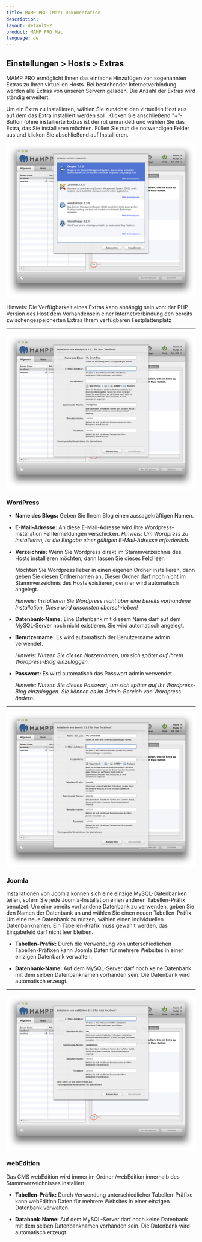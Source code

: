 ```yaml
---
title: MAMP PRO (Mac) Dokumentation
description: 
layout: default-2
product: MAMP PRO Mac
language: de
---
```


## Einstellungen > Hosts > Extras
MAMP PRO ermöglicht Ihnen das einfache Hinzufügen von sogenannten Extras zu Ihren virtuellen Hosts. Bei bestehender Internetverbindung werden alle Extras von unseren Servern geladen. Die Anzahl der Extras wird ständig erweitert.

Um ein Extra zu installieren, wählen Sie zunächst den virtuellen Host aus auf dem das Extra installiert werden soll. Klicken Sie anschließend "+"-Button (ohne installierte Extras ist der rot umrandet) und wählen Sie das Extra, das Sie installieren möchten. Füllen Sie nun die notwendigen Felder aus und klicken Sie abschließend auf Installieren.

![MAMP](Extras.png)

<div class="alert" role="alert">
Hinweis: Die Verfügbarkeit eines Extras kann abhängig sein von:
der PHP-Version des Host
dem Vorhandensein einer Internetverbindung
den bereits zwischengespeicherten Extras
Ihrem verfügbaren Festplattenplatz
</div>

---

![MAMP](WordPress.png)

### WordPress

  *  **Name des Blogs:** 
     Geben Sie Ihrem Blog einen aussagekräftigen Namen.

  *  **E-Mail-Adresse:** 
     An diese E-Mail-Adresse wird Ihre Wordpress-Installation Fehlermeldungen verschicken.
     *Hinweis: Um Wordpress zu installieren, ist die Eingabe einer gültigen E-Mail-Adresse erforderlich.*

  *  **Verzeichnis:** 
     Wenn Sie Wordpress direkt im Stammverzeichnis des Hosts installieren möchten, dann lassen Sie dieses Feld leer.

     Möchten Sie Wordpress lieber in einen eigenen Ordner installieren, dann geben Sie diesen Ordnernamen an. Dieser Ordner       darf   noch nicht im Stammverzeichnis des Hosts existieren, denn er wird automatisch angelegt.

     *Hinweis: Installieren Sie Wordpress nicht über eine bereits vorhandene Installation. Diese wird ansonsten     überschrieben!*

  *  **Datenbank-Name:** 
     Eine Datenbank mit diesem Name darf auf dem MySQL-Server noch nicht existieren. Sie wird automatisch angelegt.

  *  **Benutzername:** 
     Es wird automatisch der Benutzername admin verwendet.

     *Hinweis: Nutzen Sie diesen Nutzernamen, um sich später auf Ihrem Wordpress-Blog einzuloggen.*

  *  **Passwort:** 
     Es wird automatisch das Passwort admin verwendet.

     *Hinweis: Nutzen Sie dieses Passwort, um sich später auf Ihr Wordpress-Blog einzuloggen. Sie können es im Admin-Bereich      von Wordpress ändern.*

---

![MAMP](Joomla.png)

### Joomla
Installationen von Joomla können sich eine einzige MySQL-Datenbanken teilen, sofern Sie jede Joomla-Installation einen anderen Tabellen-Präfix benutzet. Um eine bereits vorhandene Datenbank zu verwenden, geben Sie den Namen der Datenbank an und wählen Sie einen neuen Tabellen-Präfix. Um eine neue Datenbank zu nutzen, wählen einen individuellen Datenbanknamen. Ein Tabellen-Präfix muss gewählt werden, das Eingabefeld darf nicht leer bleiben.

  *  **Tabellen-Präfix:** 
     Durch die Verwendung von unterschiedlichen Tabellen-Präfixen kann Joomla Daten für mehrere Websites in einer einzigen        Datenbank verwalten.

  *  **Datenbank-Name:** 
     Auf dem MySQL-Server darf noch keine Datenbank mit dem selben Datenbanknamen vorhanden sein. Die Datenbank wird      automatisch erzeugt.

---

![MAMP](webEdition.png)

### webEdition
Das CMS webEdition wird immer im Ordner /webEdition innerhalb des Stammverzeichnisses installiert.

  *  **Tabellen-Präfix:** 
     Durch Verwendung unterschiedlicher Tabellen-Präfixe kann webEdition Daten für mehrere Websites in einer einzigen     Datenbank verwalten.

  *  **Databank-Name:** 
     Auf dem MySQL-Server darf noch keine Datenbank mit dem selben Datenbanknamen vorhanden sein. Die Datenbank wird automatisch erzeugt.
